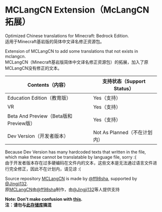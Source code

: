 # MCLangCN Extension（McLangCN拓展）

Optimized Chinese translations for Minecraft: Bedrock Edition.<br>
适用于Minecraft基岩版的简体中文译名修正资源包。

Extension of MCLangCN to add some translations that not exists in mclangcn.<br>
MCLangCN（Minecraft基岩版简体中文译名修正资源包）的拓展，加入了原MCLangCN没有修正的文本。


|Contents（内容）|支持状态（Support Status）|
|---------------|---------------------
|Education Edition（教育版）| Yes（支持）|
|VR|Yes（支持）|
|Beta And Preview（Beta版和Preview版）|Yes（支持）|      
|Dev Version（开发者版本）|Not As Planned（不在计划内）|

Because Dev Version has many hardcoded texts that written in the file, which make these cannot be translatable by language file, sorry :(<br>
由于开发者版本存在过多硬编码在文件内的文本，这些文本是无法通过语言文件进行完全修正，因此不在计划内，请见谅 :(



Source repository [MCLangCN](https://github.com/ff98sha/mclangcn) is made by [@ff98sha](https://github.com/ff98sha), supported by [@Jingji132](https://github.com/jingji132).  <br>
原[MCLangCN](https://github.com/ff98sha/mclangcn)由[@ff98sha](https://github.com/ff98sha)制作，由[@Jingji132](https://github.com/jingji132)等人提供支持


**Note: Don't make confusion with [this](https://github.com/Spectrollay/mclang_cn).**<br>
**注：请勿与[此存储库](https://github.com/Spectrollay/mclang_cn)搞混**